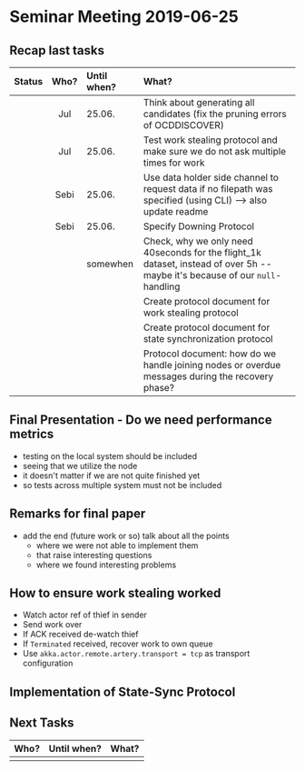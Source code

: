 # Seminar Meeting 2019-06-25

## Recap last tasks

| Status | Who?  | Until when?   | What? |
| :----: | :---: | :------------ | :---- |
|  | Jul | 25.06. | Think about generating all candidates (fix the pruning errors of OCDDISCOVER) |
|  | Jul | 25.06. | Test work stealing protocol and make sure we do not ask multiple times for work |
|  | Sebi | 25.06. | Use data holder side channel to request data if no filepath was specified (using CLI) --> also update readme |
|  | Sebi | 25.06. | Specify Downing Protocol |
|  |  | somewhen | Check, why we only need 40seconds for the flight_1k dataset, instead of over 5h -- maybe it's because of our `null`-handling |
|  |  |  | Create protocol document for work stealing protocol |
|  |  |  | Create protocol document for state synchronization protocol |
|  |  |  | Protocol document: how do we handle joining nodes or overdue messages during the recovery phase? |

## Final Presentation - Do we need performance metrics

- testing on the local system should be included
- seeing that we utilize the node
- it doesn't matter if we are not quite finished yet
- so tests across multiple system must not be included

## Remarks for final paper

- add the end (future work or so) talk about all the points
  - where we were not able to implement them
  - that raise interesting questions
  - where we found interesting problems

## How to ensure work stealing worked

- Watch actor ref of thief in sender
- Send work over
- If ACK received de-watch thief
- If `Terminated` received, recover work to own queue
- Use `akka.actor.remote.artery.transport = tcp` as transport configuration

## Implementation of State-Sync Protocol

## Next Tasks

| Who?  | Until when?   | What? |
| :---: | :------------ | :---- |
||||